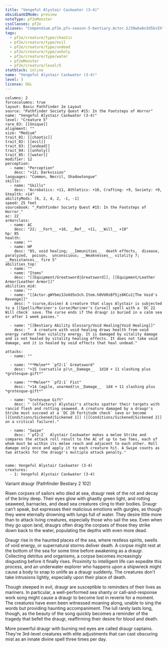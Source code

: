 ```yaml
---
title: "Vengeful Alystair Caskwater (3-4)"
obsidianUIMode: preview
noteType: pf2eMonster
cssClasses: pf2e
aliases: "Compendium.pf2e.pfs-season-5-bestiary.Actor.SJ39wba6n3d5bvIh" 
tags:
  - pf2e/creature/type/chaotic
  - pf2e/creature/type/evil
  - pf2e/creature/type/undead
  - pf2e/creature/type/unholy
  - pf2e/creature/type/water
  - pf2eMonster
  - pf2e/creature/level/5
statblock: inline
name: "Vengeful Alystair Caskwater (3-4)"
level: 5
license: OGL
---
```


```statblock
columns: 2
forcecolumns: true
layout: Basic Pathfinder 2e Layout
source: "Pathfinder Society Quest #15: In the Footsteps of Horror"
name: "Vengeful Alystair Caskwater (3-4)"
level: "Creature 5"
rare_03: [[Unique]]
alignment: ""
size: "Medium"
trait_01: [[chaotic]]
trait_02: [[evil]]
trait_03: [[undead]]
trait_04: [[unholy]]
trait_05: [[water]]
modifier: 12
perception:
  - name: "Perception"
    desc: "+12; Darkvision"
languages: "Common, Necril, Shadowtongue"
skills:
  - name: "Skills"
    desc: "Acrobatics: +11, Athletics: +16, Crafting: +9, Society: +9, Stealth: +14"
abilityMods: [6, 2, 4, 2, -1, -1]
speed: 25 feet
sourcebook: "_Pathfinder Society Quest #15: In the Footsteps of Horror_"
ac: 22
armorclass:
  - name: AC
    desc: "22; __Fort__ +16, __Ref__ +11, __Will__ +10"
hp: 85
health:
  - name: ""
  - name: HP
    desc: "85, void healing; __Immunities__  death effects,  disease,  paralyzed,  poison,  unconscious; __Weaknesses__ vitality 7; __Resistances__ fire 5"
abilities_top:
  - name: ""
  - name: "Items"
    desc: "[[Equipment/Greatsword|Greatsword]], [[Equipment/Leather Armor|Leather Armor]]"
abilities_mid:
  - name: ""
  - name: "[[Actor.gWYbmi3JoXdSn3ch.Item.h0VU0sBf5jz6KCu1|The Void's Revenge]]"
    desc: " (curse,divine) A creature that slays Alystair is subjected to a [[Spells/Mariner's Curse|Mariner's Curse]] spell with a `DC 22 Will check` save. The curse ends if the draugr is buried in a calm sea or after 1 week passes."

  - name: "[[Bestiary Ability Glossary/Void Healing|Void Healing]]"
    desc: "  A creature with void healing draws health from void energy rather than vitality energy. It is damaged by vitality damage and is not healed by vitality healing effects. It does not take void damage, and it is healed by void effects that heal undead."

attacks:
  - name: ""

  - name: "**Melee** `pf2:1` Greatsword"
    desc: "+15 (versatile p)\n__Damage__  1d10 + 11 slashing plus *grotesque-gift*"

  - name: "**Melee** `pf2:1` Fist"
    desc: "+14 (agile, unarmed)\n__Damage__  1d4 + 11 slashing plus *grotesque-gift*"

  - name: "Grotesque Gift"
    desc: " (olfactory) Alystair's attacks spatter their targets with rancid flesh and rotting seaweed. A creature damaged by a draugr's Strike must succeed at a `DC 20 Fortitude check` save or become [[Conditions/Sickened|Sickened 1]] ([[Conditions/Sickened|Sickened 2]] on a critical failure)."

  - name: "Swipe"
    desc: "`pf2:2`  Alystair Caskwater makes a melee Strike and compares the attack roll result to the AC of up to two foes, each of whom must be within its melee reach and adjacent to each other. Roll damage only once and apply it to each creature hit. A Swipe counts as two attacks for the draugr's multiple attack penalty."
 
```

```encounter-table
name: Vengeful Alystair Caskwater (3-4)
creatures:
  - 1: Vengeful Alystair Caskwater (3-4)
```


Variant draugr (Pathfinder Bestiary 2 102)

Risen corpses of sailors who died at sea, draugr reek of the rot and decay of the briny deep. Their eyes glow with ghastly green light, and rotting seaweed, barnacles, and dead sea creatures cling to their bodies. Draugr can't speak, but expresses their malicious emotions with gurgles, as though they were eternally drowning with lungs full of water. They desire little more than to attack living creatures, especially those who sail the sea. Even when they go upon land, draugrs often drag the corpses of those they strike down back to the water, populating the depths with even more dead.

Draugr rise in the haunted places of the sea, where restless spirits, swells of void energy, or supernatural storms deliver death. A corpse might rest at the bottom of the sea for some time before awakening as a draugr. Collecting detritus and organisms, a corpse becomes increasingly disgusting before it finally rises. Proximity to intelligent life can expedite this process, and an underwater explorer who happens upon a shipwreck might cause a body to snap to unlife as a draugr suddenly. The creatures don't take intrusions lightly, especially upon their place of death.

Though steeped in evil, draugr are susceptible to reminders of their lives as mariners. In particular, a well-performed sea shanty or call-and-response work song might cause a draugr to become lost in reverie for a moment. The creatures have even been witnessed moaning along, unable to sing the words but providing haunting accompaniment. The lull rarely lasts long, though, as the beauty of the song quickly becomes a reminder of the tragedy that befell the draugr, reaffirming their desire for blood and death.

More powerful draugr with burning red eyes are called draugr captains. They're 3rd-level creatures with elite adjustments that can cast obscuring mist as an innate divine spell three times per day.
